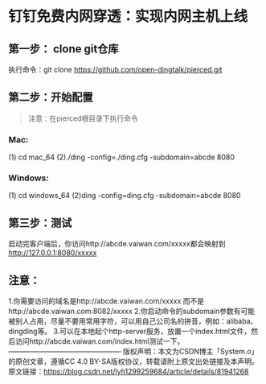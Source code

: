 # 钉钉免费内网穿透：实现内网主机上线

## 第一步： clone  git仓库
执行命令：git clone https://github.com/open-dingtalk/pierced.git
## 第二步：开始配置
> 注意：在pierced根目录下执行命令

### Mac:
 (1) cd mac_64
 (2)./ding -config=./ding.cfg -subdomain=abcde 8080

### Windows: 
 (1) cd windows_64
 (2)ding -config=ding.cfg -subdomain=abcde 8080

## 第三步：测试
启动完客户端后，你访问http://abcde.vaiwan.com/xxxxx都会映射到 http://127.0.0.1:8080/xxxxx

## 注意：
1.你需要访问的域名是http://abcde.vaiwan.com/xxxxx 而不是http://abcde.vaiwan.com:8082/xxxxx
2.你启动命令的subdomain参数有可能被别人占用，尽量不要用常用字符，可以用自己公司名的拼音，例如：alibaba、dingding等。
3.可以在本地起个http-server服务，放置一个index.html文件，然后访问http://abcde.vaiwan.com/index.html测试一下。
————————————————
版权声明：本文为CSDN博主「System.o」的原创文章，遵循CC 4.0 BY-SA版权协议，转载请附上原文出处链接及本声明。
原文链接：https://blog.csdn.net/lyh1299259684/article/details/81941268